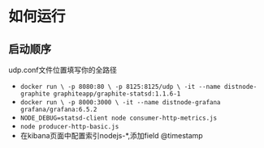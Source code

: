 # 如何运行

## 启动顺序

   udp.conf文件位置填写你的全路径

- `docker run \
  -p 8080:80 \
  -p 8125:8125/udp \
  -it --name distnode-graphite graphiteapp/graphite-statsd:1.1.6-1`
- `docker run \
  -p 8000:3000 \
  -it --name distnode-grafana grafana/grafana:6.5.2`
- `NODE_DEBUG=statsd-client node consumer-http-metrics.js`
- `node producer-http-basic.js`
- 在kibana页面中配置索引nodejs-*,添加field @timestamp
